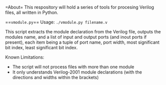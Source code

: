 =About=
This respository will hold a series of tools for procesing Verilog files, all written in Python.

==`vmodule.py`==
Usage:
`./vmodule.py filename.v`

This script extracts the module declaration from the Verilog file, outputs the modules name, and a list of input and output ports (and inout ports if present), each item being a tuple of port name, port width, most significant bit index, least significant bit index.

Known Limitations:

- The script will not process files with more than one module
- It only understands Verilog-2001 module declarations (with the directions and widths within the brackets)

